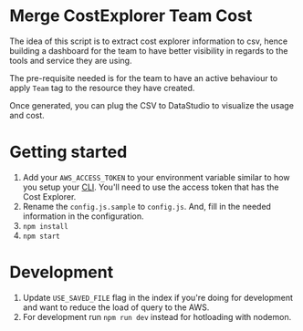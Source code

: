 # Merge CostExplorer Team Cost

The idea of this script is to extract cost explorer information to csv, hence building a dashboard for the team to have better visibility in regards to the tools and service they are using.

The pre-requisite needed is for the team to have an active behaviour to apply `Team` tag to the resource they have created.

Once generated, you can plug the CSV to DataStudio to visualize the usage and cost.

# Getting started

1. Add your `AWS_ACCESS_TOKEN` to your environment variable similar to how you setup your [CLI](https://docs.aws.amazon.com/cli/latest/userguide/cli-configure-envvars.html). You'll need to use the access token that has the Cost Explorer.
2. Rename the `config.js.sample` to `config.js`. And, fill in the needed information in the configuration.
3. `npm install`
4. `npm start`

# Development

1. Update `USE_SAVED_FILE` flag in the index if you're doing for development and want to reduce the load of query to the AWS.
2. For development run `npm run dev` instead for hotloading with nodemon.
